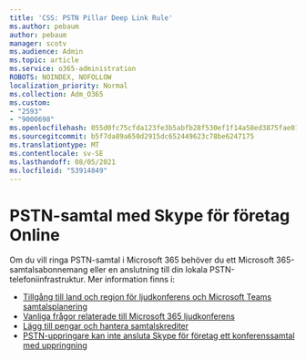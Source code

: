 ```yaml
---
title: 'CSS: PSTN Pillar Deep Link Rule'
ms.author: pebaum
author: pebaum
manager: scotv
ms.audience: Admin
ms.topic: article
ms.service: o365-administration
ROBOTS: NOINDEX, NOFOLLOW
localization_priority: Normal
ms.collection: Adm_O365
ms.custom:
- "2593"
- "9000698"
ms.openlocfilehash: 055d0fc75cfda123fe3b5abfb28f530ef1f14a58ed3875fae01fc41c50e7ca84
ms.sourcegitcommit: b5f7da89a650d2915dc652449623c78be6247175
ms.translationtype: MT
ms.contentlocale: sv-SE
ms.lasthandoff: 08/05/2021
ms.locfileid: "53914849"
---
```

# <a name="pstn-calling-with-skype-for-business-online"></a>PSTN-samtal med Skype för företag Online

Om du vill ringa PSTN-samtal i Microsoft 365 [](https://docs.microsoft.com/microsoftteams/what-is-phone-system-in-office-365#more-about-calling-plans) behöver du ett Microsoft 365-samtalsabonnemang eller en anslutning till din lokala PSTN-telefoniinfrastruktur. Mer information finns i:

- [Tillgång till land och region för ljudkonferens och Microsoft Teams samtalsplanering](https://docs.microsoft.com/microsoftteams/country-and-region-availability-for-audio-conferencing-and-calling-plans/country-and-region-availability-for-audio-conferencing-and-calling-plans)
- [Vanliga frågor relaterade till Microsoft 365 ljudkonferens](https://docs.microsoft.com/microsoftteams/audio-conferencing-common-questions)
- [Lägg till pengar och hantera samtalskrediter](https://docs.microsoft.com/microsoftteams/add-funds-and-manage-communications-credits)
- [PSTN-uppringare kan inte ansluta Skype för företag ett konferenssamtal med uppringning](https://docs.microsoft.com/SkypeForBusiness/troubleshoot/online-conferencing/pstn-callers-cant-join-dial-in-call)
